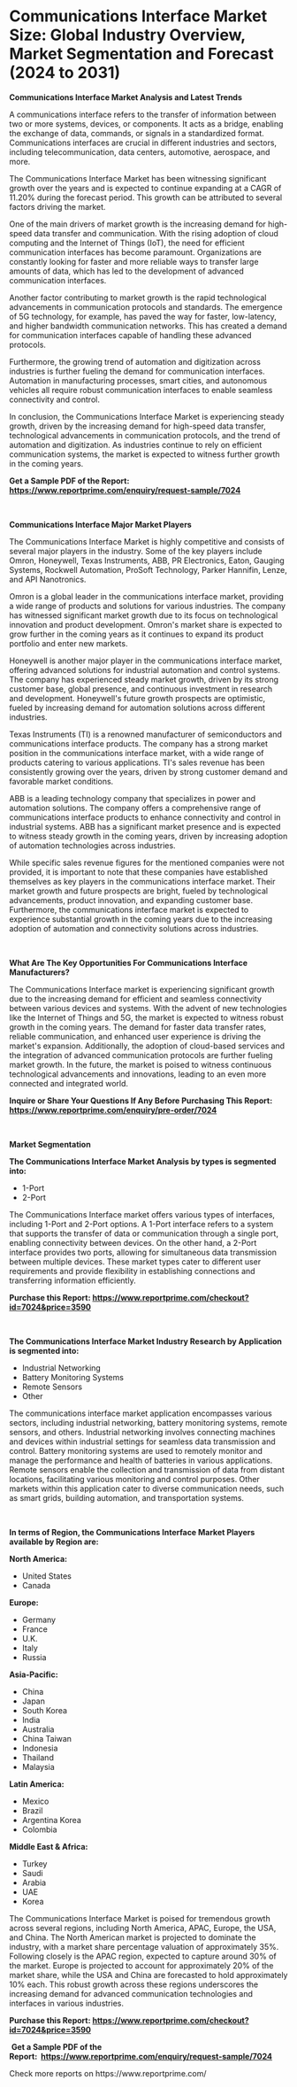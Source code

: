 <p><h1>Communications Interface Market Size: Global Industry Overview, Market Segmentation and Forecast (2024 to 2031)</h1></p><p><strong>Communications Interface Market Analysis and Latest Trends</strong></p>
<p><p>A communications interface refers to the transfer of information between two or more systems, devices, or components. It acts as a bridge, enabling the exchange of data, commands, or signals in a standardized format. Communications interfaces are crucial in different industries and sectors, including telecommunication, data centers, automotive, aerospace, and more.</p><p>The Communications Interface Market has been witnessing significant growth over the years and is expected to continue expanding at a CAGR of 11.20% during the forecast period. This growth can be attributed to several factors driving the market.</p><p>One of the main drivers of market growth is the increasing demand for high-speed data transfer and communication. With the rising adoption of cloud computing and the Internet of Things (IoT), the need for efficient communication interfaces has become paramount. Organizations are constantly looking for faster and more reliable ways to transfer large amounts of data, which has led to the development of advanced communication interfaces.</p><p>Another factor contributing to market growth is the rapid technological advancements in communication protocols and standards. The emergence of 5G technology, for example, has paved the way for faster, low-latency, and higher bandwidth communication networks. This has created a demand for communication interfaces capable of handling these advanced protocols.</p><p>Furthermore, the growing trend of automation and digitization across industries is further fueling the demand for communication interfaces. Automation in manufacturing processes, smart cities, and autonomous vehicles all require robust communication interfaces to enable seamless connectivity and control.</p><p>In conclusion, the Communications Interface Market is experiencing steady growth, driven by the increasing demand for high-speed data transfer, technological advancements in communication protocols, and the trend of automation and digitization. As industries continue to rely on efficient communication systems, the market is expected to witness further growth in the coming years.</p></p>
<p><strong>Get a Sample PDF of the Report:&nbsp; <a href="https://www.reportprime.com/enquiry/request-sample/7024">https://www.reportprime.com/enquiry/request-sample/7024</a></strong></p>
<p>&nbsp;</p>
<p><strong>Communications Interface Major Market Players</strong></p>
<p><p>The Communications Interface Market is highly competitive and consists of several major players in the industry. Some of the key players include Omron, Honeywell, Texas Instruments, ABB, PR Electronics, Eaton, Gauging Systems, Rockwell Automation, ProSoft Technology, Parker Hannifin, Lenze, and API Nanotronics.</p><p>Omron is a global leader in the communications interface market, providing a wide range of products and solutions for various industries. The company has witnessed significant market growth due to its focus on technological innovation and product development. Omron's market share is expected to grow further in the coming years as it continues to expand its product portfolio and enter new markets.</p><p>Honeywell is another major player in the communications interface market, offering advanced solutions for industrial automation and control systems. The company has experienced steady market growth, driven by its strong customer base, global presence, and continuous investment in research and development. Honeywell's future growth prospects are optimistic, fueled by increasing demand for automation solutions across different industries.</p><p>Texas Instruments (TI) is a renowned manufacturer of semiconductors and communications interface products. The company has a strong market position in the communications interface market, with a wide range of products catering to various applications. TI's sales revenue has been consistently growing over the years, driven by strong customer demand and favorable market conditions.</p><p>ABB is a leading technology company that specializes in power and automation solutions. The company offers a comprehensive range of communications interface products to enhance connectivity and control in industrial systems. ABB has a significant market presence and is expected to witness steady growth in the coming years, driven by increasing adoption of automation technologies across industries.</p><p>While specific sales revenue figures for the mentioned companies were not provided, it is important to note that these companies have established themselves as key players in the communications interface market. Their market growth and future prospects are bright, fueled by technological advancements, product innovation, and expanding customer base. Furthermore, the communications interface market is expected to experience substantial growth in the coming years due to the increasing adoption of automation and connectivity solutions across industries.</p></p>
<p>&nbsp;</p>
<p><strong>What Are The Key Opportunities For Communications Interface Manufacturers?</strong></p>
<p><p>The Communications Interface market is experiencing significant growth due to the increasing demand for efficient and seamless connectivity between various devices and systems. With the advent of new technologies like the Internet of Things and 5G, the market is expected to witness robust growth in the coming years. The demand for faster data transfer rates, reliable communication, and enhanced user experience is driving the market's expansion. Additionally, the adoption of cloud-based services and the integration of advanced communication protocols are further fueling market growth. In the future, the market is poised to witness continuous technological advancements and innovations, leading to an even more connected and integrated world.</p></p>
<p><strong>Inquire or Share Your Questions If Any Before Purchasing This Report: <a href="https://www.reportprime.com/enquiry/pre-order/7024">https://www.reportprime.com/enquiry/pre-order/7024</a></strong></p>
<p>&nbsp;</p>
<p><strong>Market Segmentation</strong></p>
<p><strong>The Communications Interface Market Analysis by types is segmented into:</strong></p>
<p><ul><li>1-Port</li><li>2-Port</li></ul></p>
<p><p>The Communications Interface market offers various types of interfaces, including 1-Port and 2-Port options. A 1-Port interface refers to a system that supports the transfer of data or communication through a single port, enabling connectivity between devices. On the other hand, a 2-Port interface provides two ports, allowing for simultaneous data transmission between multiple devices. These market types cater to different user requirements and provide flexibility in establishing connections and transferring information efficiently.</p></p>
<p><strong>Purchase this Report:&nbsp;<a href="https://www.reportprime.com/checkout?id=7024&price=3590">https://www.reportprime.com/checkout?id=7024&price=3590</a></strong></p>
<p>&nbsp;</p>
<p><strong>The Communications Interface Market Industry Research by Application is segmented into:</strong></p>
<p><ul><li>Industrial Networking</li><li>Battery Monitoring Systems</li><li>Remote Sensors</li><li>Other</li></ul></p>
<p><p>The communications interface market application encompasses various sectors, including industrial networking, battery monitoring systems, remote sensors, and others. Industrial networking involves connecting machines and devices within industrial settings for seamless data transmission and control. Battery monitoring systems are used to remotely monitor and manage the performance and health of batteries in various applications. Remote sensors enable the collection and transmission of data from distant locations, facilitating various monitoring and control purposes. Other markets within this application cater to diverse communication needs, such as smart grids, building automation, and transportation systems.</p></p>
<p>&nbsp;</p>
<p><strong>In terms of Region, the Communications Interface Market Players available by Region are:</strong></p>
<p>
    <p> <strong> North America: </strong>
        <ul>
            <li>United States</li>
            <li>Canada</li>
        </ul>
        </p> 
    <p> <strong> Europe: </strong>
        <ul>
            <li>Germany</li>
            <li>France</li>
            <li>U.K.</li>
            <li>Italy</li>
            <li>Russia</li>
        </ul>
        </p> 
    <p> <strong> Asia-Pacific: </strong>
        <ul>
            <li>China</li>
            <li>Japan</li>
            <li>South Korea</li>
            <li>India</li>
            <li>Australia</li>
            <li>China Taiwan</li>
            <li>Indonesia</li>
            <li>Thailand</li>
            <li>Malaysia</li>
        </ul>
        </p> 
    <p> <strong> Latin America: </strong>
        <ul>
            <li>Mexico</li>
            <li>Brazil</li>
            <li>Argentina Korea</li>
            <li>Colombia</li>
        </ul>
        </p> 
    <p> <strong> Middle East & Africa: </strong>
        <ul>
            <li>Turkey</li>
            <li>Saudi</li>
            <li>Arabia</li>
            <li>UAE</li>
            <li>Korea</li>
        </ul>
    </p>
    </p>
<p><p>The Communications Interface Market is poised for tremendous growth across several regions, including North America, APAC, Europe, the USA, and China. The North American market is projected to dominate the industry, with a market share percentage valuation of approximately 35%. Following closely is the APAC region, expected to capture around 30% of the market. Europe is projected to account for approximately 20% of the market share, while the USA and China are forecasted to hold approximately 10% each. This robust growth across these regions underscores the increasing demand for advanced communication technologies and interfaces in various industries.</p></p>
<p><strong>Purchase this Report: <a href="https://www.reportprime.com/checkout?id=7024&price=3590">https://www.reportprime.com/checkout?id=7024&price=3590</a></strong></p>
<p>&nbsp;<strong>Get a Sample PDF of the Report:&nbsp;&nbsp;<a href="https://www.reportprime.com/enquiry/request-sample/7024">https://www.reportprime.com/enquiry/request-sample/7024</a></strong></p>
<p><strong></strong></p>
<p>Check more reports on https://www.reportprime.com/</p>